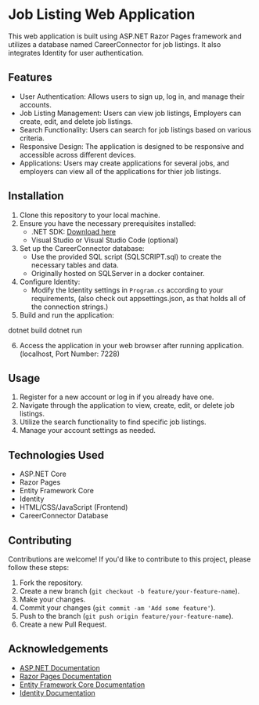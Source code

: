 ﻿# Job Listing Web Application

This web application is built using ASP.NET Razor Pages framework and utilizes a database named CareerConnector for job listings. It also integrates Identity for user authentication.

## Features

- User Authentication: Allows users to sign up, log in, and manage their accounts.
- Job Listing Management: Users can view job listings, Employers can create, edit, and delete job listings.
- Search Functionality: Users can search for job listings based on various criteria.
- Responsive Design: The application is designed to be responsive and accessible across different devices.
- Applications: Users may create applications for several jobs, and employers can view all of the applications for thier job listings.

## Installation

1. Clone this repository to your local machine.
2. Ensure you have the necessary prerequisites installed:
   - .NET SDK: [Download here](https://dotnet.microsoft.com/download)
   - Visual Studio or Visual Studio Code (optional)
3. Set up the CareerConnector database:
   - Use the provided SQL script (SQLSCRIPT.sql) to create the necessary tables and data.
	- Originally hosted on SQLServer in a docker container.
4. Configure Identity:
   - Modify the Identity settings in `Program.cs` according to your requirements, (also check out appsettings.json, as that holds all of the connection strings.)
5. Build and run the application:

dotnet build
dotnet run

6. Access the application in your web browser after running application. (localhost, Port Number: 7228)

## Usage

1. Register for a new account or log in if you already have one.
2. Navigate through the application to view, create, edit, or delete job listings.
3. Utilize the search functionality to find specific job listings.
4. Manage your account settings as needed.

## Technologies Used

- ASP.NET Core
- Razor Pages
- Entity Framework Core
- Identity
- HTML/CSS/JavaScript (Frontend)
- CareerConnector Database

## Contributing

Contributions are welcome! If you'd like to contribute to this project, please follow these steps:

1. Fork the repository.
2. Create a new branch (`git checkout -b feature/your-feature-name`).
3. Make your changes.
4. Commit your changes (`git commit -am 'Add some feature'`).
5. Push to the branch (`git push origin feature/your-feature-name`).
6. Create a new Pull Request.

## Acknowledgements

- [ASP.NET Documentation](https://docs.microsoft.com/en-us/aspnet/core/)
- [Razor Pages Documentation](https://docs.microsoft.com/en-us/aspnet/core/razor-pages/)
- [Entity Framework Core Documentation](https://docs.microsoft.com/en-us/ef/core/)
- [Identity Documentation](https://docs.microsoft.com/en-us/aspnet/core/security/authentication/identity)
